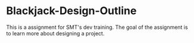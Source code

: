 # Blackjack-Design-Outline
This is a assignment for SMT's dev training. The goal of the assignment is to learn more about designing a project. 
